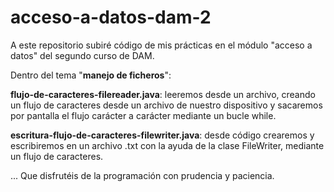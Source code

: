# acceso-a-datos-dam-2
 A este repositorio subiré código de mis prácticas en el módulo "acceso a datos" del segundo curso de DAM.


 Dentro del tema "**manejo de ficheros**":

**flujo-de-caracteres-filereader.java**: leeremos desde un archivo, creando un flujo de caracteres desde un archivo de nuestro dispositivo y sacaremos por pantalla el flujo carácter a carácter mediante un bucle while.

**escritura-flujo-de-caracteres-filewriter.java**: desde código crearemos y escribiremos en un archivo .txt  con la ayuda de la clase FileWriter, mediante un flujo de caracteres.



... Que disfrutéis de la programación con prudencia y paciencia.

